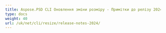 ```yaml
---
title: Aspose.PSD CLI Оновлення зміни розміру - Примітки до релізу 2024
type: docs
weight: 40
url: /uk/net/cli/resize/release-notes-2024/
---
```


